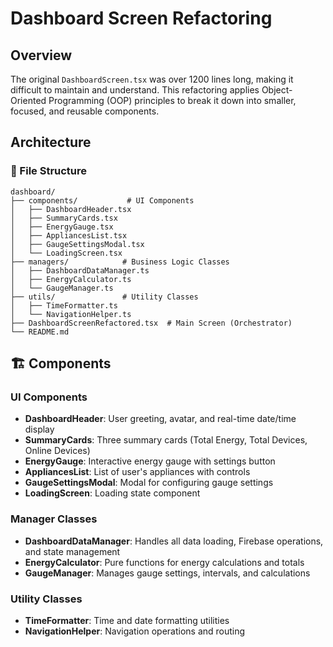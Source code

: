 # Dashboard Screen Refactoring

## Overview
The original `DashboardScreen.tsx` was over 1200 lines long, making it difficult to maintain and understand. This refactoring applies Object-Oriented Programming (OOP) principles to break it down into smaller, focused, and reusable components.

## Architecture

### 📁 File Structure
```
dashboard/
├── components/           # UI Components
│   ├── DashboardHeader.tsx
│   ├── SummaryCards.tsx
│   ├── EnergyGauge.tsx
│   ├── AppliancesList.tsx
│   ├── GaugeSettingsModal.tsx
│   └── LoadingScreen.tsx
├── managers/            # Business Logic Classes
│   ├── DashboardDataManager.ts
│   ├── EnergyCalculator.ts
│   └── GaugeManager.ts
├── utils/               # Utility Classes
│   ├── TimeFormatter.ts
│   └── NavigationHelper.ts
├── DashboardScreenRefactored.tsx  # Main Screen (Orchestrator)
└── README.md
```

## 🏗️ Components

### UI Components
- **DashboardHeader**: User greeting, avatar, and real-time date/time display
- **SummaryCards**: Three summary cards (Total Energy, Total Devices, Online Devices)
- **EnergyGauge**: Interactive energy gauge with settings button
- **AppliancesList**: List of user's appliances with controls
- **GaugeSettingsModal**: Modal for configuring gauge settings
- **LoadingScreen**: Loading state component

### Manager Classes
- **DashboardDataManager**: Handles all data loading, Firebase operations, and state management
- **EnergyCalculator**: Pure functions for energy calculations and totals
- **GaugeManager**: Manages gauge settings, intervals, and calculations

### Utility Classes
- **TimeFormatter**: Time and date formatting utilities
- **NavigationHelper**: Navigation operations and routing
